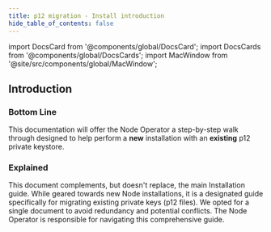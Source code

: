 ```yaml
---
title: p12 migration - Install introduction
hide_table_of_contents: false
---
```

<intro-end />

import DocsCard from '@components/global/DocsCard';
import DocsCards from '@components/global/DocsCards';
import MacWindow from '@site/src/components/global/MacWindow';

<head>
  <title>Constellation Network Automation with nodectl</title>
  <meta
    name="description"
    content="nodectl installation of new Node"
  />
</head>

## Introduction

### Bottom Line

This documentation will offer the Node Operator a step-by-step walk through designed to help perform a **new** installation with an **existing** p12 private keystore.

### Explained

This document complements, but doesn't replace, the main Installation guide. While geared towards new Node installations, it is a designated guide specifically for migrating existing private keys (p12 files). We opted for a single document to avoid redundancy and potential conflicts. The Node Operator is responsible for navigating this comprehensive guide.